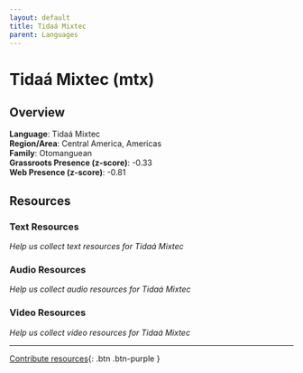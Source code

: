 ```yaml
---
layout: default
title: Tidaá Mixtec
parent: Languages
---
```


# Tidaá Mixtec (mtx)

## Overview

**Language**: Tidaá Mixtec  
**Region/Area**: Central America, Americas  
**Family**: Otomanguean  
**Grassroots Presence (z-score)**: -0.33  
**Web Presence (z-score)**: -0.81  

## Resources

### Text Resources
*Help us collect text resources for Tidaá Mixtec*

### Audio Resources
*Help us collect audio resources for Tidaá Mixtec*

### Video Resources
*Help us collect video resources for Tidaá Mixtec*

---

[Contribute resources](https://forms.office.com/e/1SfLJx3u1r){: .btn .btn-purple }
